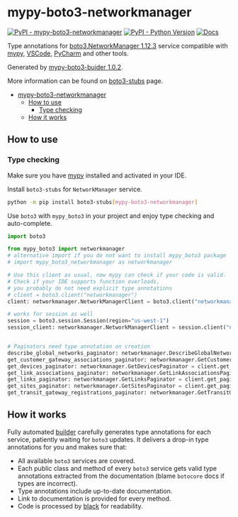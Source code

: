 # mypy-boto3-networkmanager

[![PyPI - mypy-boto3-networkmanager](https://img.shields.io/pypi/v/mypy-boto3-networkmanager.svg?color=blue)](https://pypi.org/project/mypy-boto3-networkmanager)
[![PyPI - Python Version](https://img.shields.io/pypi/pyversions/mypy-boto3-networkmanager.svg?color=blue)](https://pypi.org/project/mypy-boto3-networkmanager)
[![Docs](https://img.shields.io/readthedocs/mypy-boto3-builder.svg?color=blue)](https://mypy-boto3-builder.readthedocs.io/)

Type annotations for
[boto3.NetworkManager 1.12.3](https://boto3.amazonaws.com/v1/documentation/api/1.12.3/reference/services/networkmanager.html#NetworkManager) service
compatible with [mypy](https://github.com/python/mypy), [VSCode](https://code.visualstudio.com/),
[PyCharm](https://www.jetbrains.com/pycharm/) and other tools.

Generated by [mypy-boto3-buider 1.0.2](https://github.com/vemel/mypy_boto3_builder).

More information can be found on [boto3-stubs](https://pypi.org/project/boto3-stubs/) page.

- [mypy-boto3-networkmanager](#mypy-boto3-networkmanager)
  - [How to use](#how-to-use)
    - [Type checking](#type-checking)
  - [How it works](#how-it-works)

## How to use

### Type checking

Make sure you have [mypy](https://github.com/python/mypy) installed and activated in your IDE.

Install `boto3-stubs` for `NetworkManager` service.

```bash
python -m pip install boto3-stubs[mypy-boto3-networkmanager]
```

Use `boto3` with `mypy_boto3` in your project and enjoy type checking and auto-complete.

```python
import boto3

from mypy_boto3 import networkmanager
# alternative import if you do not want to install mypy_boto3 package
# import mypy_boto3_networkmanager as networkmanager

# Use this client as usual, now mypy can check if your code is valid.
# Check if your IDE supports function overloads,
# you probably do not need explicit type annotations
# client = boto3.client("networkmanager")
client: networkmanager.NetworkManagerClient = boto3.client("networkmanager")

# works for session as well
session = boto3.session.Session(region="us-west-1")
session_client: networkmanager.NetworkManagerClient = session.client("networkmanager")


# Paginators need type annotation on creation
describe_global_networks_paginator: networkmanager.DescribeGlobalNetworksPaginator = client.get_paginator("describe_global_networks")
get_customer_gateway_associations_paginator: networkmanager.GetCustomerGatewayAssociationsPaginator = client.get_paginator("get_customer_gateway_associations")
get_devices_paginator: networkmanager.GetDevicesPaginator = client.get_paginator("get_devices")
get_link_associations_paginator: networkmanager.GetLinkAssociationsPaginator = client.get_paginator("get_link_associations")
get_links_paginator: networkmanager.GetLinksPaginator = client.get_paginator("get_links")
get_sites_paginator: networkmanager.GetSitesPaginator = client.get_paginator("get_sites")
get_transit_gateway_registrations_paginator: networkmanager.GetTransitGatewayRegistrationsPaginator = client.get_paginator("get_transit_gateway_registrations")
```

## How it works

Fully automated [builder](https://github.com/vemel/mypy_boto3_builder) carefully generates
type annotations for each service, patiently waiting for `boto3` updates. It delivers
a drop-in type annotations for you and makes sure that:

- All available `boto3` services are covered.
- Each public class and method of every `boto3` service gets valid type annotations
  extracted from the documentation (blame `botocore` docs if types are incorrect).
- Type annotations include up-to-date documentation.
- Link to documentation is provided for every method.
- Code is processed by [black](https://github.com/psf/black) for readability.